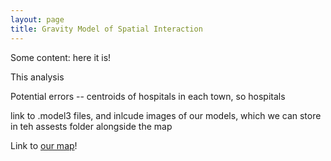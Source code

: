 ```yaml
---
layout: page
title: Gravity Model of Spatial Interaction
---
```


Some content: here it is!

This analysis

Potential errors -- centroids of hospitals in each town, so hospitals

link to .model3 files, and inlcude images of our models, which we can store in teh assests folder alongside the map

Link to [our map](assets/)!
